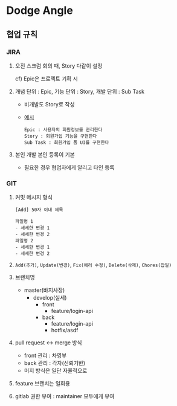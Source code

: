 # Dodge Angle

## 협업 규칙

### JIRA

1. 오전 스크럼 회의 때, Story 다같이 설정

   cf) Epic은 프로젝트 기획 시

2. 개념 단위 : Epic, 기능 단위 : Story, 개발 단위 : Sub Task

   - 비개발도 Story로 작성

   - [예시](https://taes-k.github.io/2019/12/07/sw-jira-scrum/)

     ```
     Epic : 사용자의 회원정보를 관리한다
     Story : 회원가입 기능을 구현한다
     Sub Task : 회원가입 폼 UI를 구현한다
     ```

3. 본인 개발 본인 등록이 기본

   - 필요한 경우 협업자에게 알리고 타인 등록

### GIT

1. 커밋 메시지 형식

   ```
   [Add] 50자 이내 제목
   
   파일명 1
   - 세세한 변경 1
   - 세세한 변경 2
   파일명 2
   - 세세한 변경 1
   - 세세한 변경 2
   ```

2. `Add(추가)`, `Update(변경)`, `Fix(에러 수정)`, `Delete(삭제)`, `Chores(잡일)`

3. 브랜치명

   - master(바지사장)
     - develop(실세)
       - front
         - feature/login-api
       - back
         - feature/login-api
         - hotfix/asdf

4. pull request ↔ merge 방식

   - front 관리 : 차영부
   - back 관리 : 각자(신뢰기반)
   - 머지 방식은 일단 자율적으로

5. feature 브랜치는 일회용

6. gitlab 권한 부여 : maintainer 모두에게 부여